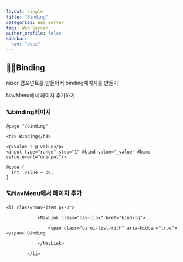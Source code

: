 ```yaml
---
layout: single
title: "Binding"
categories: Web Server
tags: Web Server
author_profile: false
sidebar:
  nav: "docs"
---
```


## 🙇‍♀️Binding


razor 컴포넌트를 만들어서 binding페이지를 만들기

NavMenu에서 페이지 추가하기


### 🪐binding페이지


```
@page "/binding"

<h3> Binding</h3>

<p>Value : @_value</p>
<input type="range" step="1" @bind-value="_value" @bind-value:event="oninput"/>

@code {
  int _value = 30;
}
```


### 🪐NavMenu에서 페이지 추가


```
<li class="nav-item px-3">

            <NavLink class="nav-link" href="binding">

                <span class="oi oi-list-rich" aria-hidden="true"></span> Binding

            </NavLink>

        </li>
```


